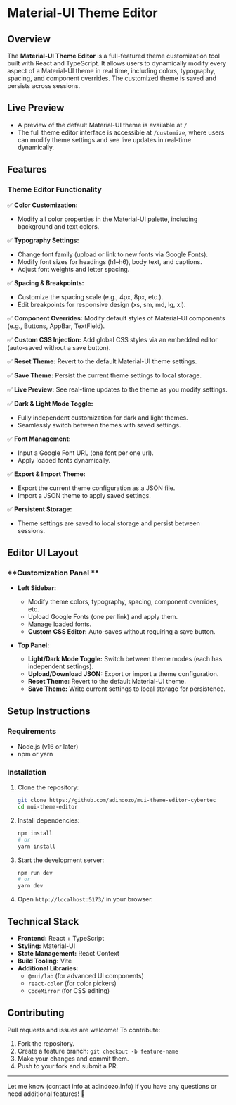 # Material-UI Theme Editor

## Overview

The **Material-UI Theme Editor** is a full-featured theme customization tool built with React and TypeScript. It allows users to dynamically modify every aspect of a Material-UI theme in real time, including colors, typography, spacing, and component overrides. The customized theme is saved and persists across sessions.

## Live Preview

- A preview of the default Material-UI theme is available at `/`
- The full theme editor interface is accessible at `/customize`, where users can modify theme settings and see live updates in real-time dynamically.

## Features

### **Theme Editor Functionality**

✅ **Color Customization:** 
- Modify all color properties in the Material-UI palette, including background and text colors. 

✅ **Typography Settings:**
- Change font family (upload or link to new fonts via Google Fonts).
- Modify font sizes for headings (h1–h6), body text, and captions.
- Adjust font weights and letter spacing. 

✅ **Spacing & Breakpoints:**
- Customize the spacing scale (e.g., 4px, 8px, etc.).
- Edit breakpoints for responsive design (xs, sm, md, lg, xl). 

✅ **Component Overrides:** Modify default styles of Material-UI components (e.g., Buttons, AppBar, TextField). 

✅ **Custom CSS Injection:** Add global CSS styles via an embedded editor (auto-saved without a save button). 

✅ **Reset Theme:** Revert to the default Material-UI theme settings.

✅ **Save Theme:** Persist the current theme settings to local storage.

✅ **Live Preview:** See real-time updates to the theme as you modify settings.

✅ **Dark & Light Mode Toggle:**
- Fully independent customization for dark and light themes.
- Seamlessly switch between themes with saved settings. 

✅ **Font Management:**
- Input a Google Font URL (one font per one url).
- Apply loaded fonts dynamically. 

✅ **Export & Import Theme:**
- Export the current theme configuration as a JSON file.
- Import a JSON theme to apply saved settings.

 ✅ **Persistent Storage:**
- Theme settings are saved to local storage and persist between sessions.

## **Editor UI Layout**

### **Customization Panel **

- **Left Sidebar:**
  - Modify theme colors, typography, spacing, component overrides, etc.
  - Upload Google Fonts (one per link) and apply them.
  - Manage loaded fonts.
  - **Custom CSS Editor:** Auto-saves without requiring a save button.

- **Top Panel:**
  - **Light/Dark Mode Toggle:** Switch between theme modes (each has independent settings).
  - **Upload/Download JSON:** Export or import a theme configuration.
  - **Reset Theme:** Revert to the default Material-UI theme.
  - **Save Theme:** Write current settings to local storage for persistence.

## **Setup Instructions**

### **Requirements**

- Node.js (v16 or later)
- npm or yarn

### **Installation**

1. Clone the repository:
   ```sh
   git clone https://github.com/adindozo/mui-theme-editor-cybertec
   cd mui-theme-editor
   ```
2. Install dependencies:
   ```sh
   npm install
   # or
   yarn install
   ```
3. Start the development server:
   ```sh
   npm run dev
   # or
   yarn dev
   ```
4. Open `http://localhost:5173/` in your browser.

## **Technical Stack**

- **Frontend:** React + TypeScript
- **Styling:** Material-UI 
- **State Management:** React Context
- **Build Tooling:** Vite
- **Additional Libraries:**
  - `@mui/lab` (for advanced UI components)
  - `react-color` (for color pickers)
  - `CodeMirror` (for CSS editing)

## **Contributing**

Pull requests and issues are welcome! To contribute:

1. Fork the repository.
2. Create a feature branch: `git checkout -b feature-name`
3. Make your changes and commit them.
4. Push to your fork and submit a PR.


---

Let me know (contact info at adindozo.info) if you have any questions or need additional features! 🚀

